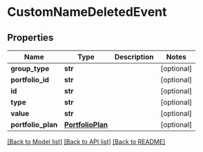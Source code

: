 # CustomNameDeletedEvent

## Properties
Name | Type | Description | Notes
------------ | ------------- | ------------- | -------------
**group_type** | **str** |  | [optional] 
**portfolio_id** | **str** |  | [optional] 
**id** | **str** |  | [optional] 
**type** | **str** |  | [optional] 
**value** | **str** |  | [optional] 
**portfolio_plan** | [**PortfolioPlan**](PortfolioPlan.md) |  | [optional] 

[[Back to Model list]](../README.md#documentation-for-models) [[Back to API list]](../README.md#documentation-for-api-endpoints) [[Back to README]](../README.md)


